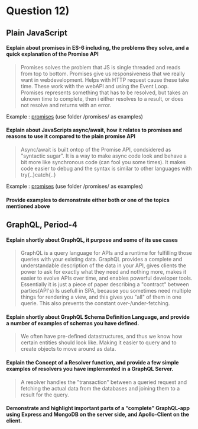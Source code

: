 # Question 12)
## Plain JavaScript
#### Explain about promises in ES-6 including, the problems they solve, and a quick explanation of the Promise API 
>Promises solves the problem that JS is single threaded and reads from top to bottom. Promises give us responsiveness that we really want in webdevelopment. Helps with HTTP request cause these take time. These work with the webAPI and using the Event Loop.
>Promises represents something that has to be resolved, but takes an uknown time to complete, then i either resolves to a result, or does not resolve and returns with an error.

Example : [promises](../promises/pyramidOfDoomAndFix.js) (use folder /promises/ as examples)

#### Explain about JavaScripts async/await, how it relates to promises and reasons to use it compared to the plain promise API
>Async/await is built ontop of the Promise API, condsidered as "syntactic sugar". It is a way to make async code look and behave a bit more like synchronous code (can fool you some times). It makes code easier to debug and the syntax is similar to other languages with try{..}catch{..}

Example : [promises](../promises/pyramidOfDoom.js) (use folder /promises/ as examples)

#### Provide examples to demonstrate either both or one of the topics mentioned above

## GraphQL, Period-4
#### Explain shortly about GraphQL, it purpose and some of its use cases
>GraphQL is a query language for APIs and a runtime for fulfilling those queries with your existing data. GraphQL provides a complete and understandable description of the data in your API, gives clients the power to ask for exactly what they need and nothing more, makes it easier to evolve APIs over time, and enables powerful developer tools.
>Essentially it is just a piece of paper describing a "contract" between parties(API's)
>Is usefull in SPA, because you sometimes need multiple things for rendering a view, and this gives you "all" of them in one querie. This also prevents the constant over-/under-fetching.


#### Explain shortly about GraphQL Schema Definition Language, and provide a number of examples of schemas you have defined.
>We often have pre-defined datastructures, and thus we know how certain entities should look like. Making it easier to query and to create objects to move around as data.

#### Explain the Concept of a Resolver function, and provide a few simple examples of resolvers you have implemented in a GraphQL Server.
>A resolver handles the "transaction" between a queried request and fetching the actual data from the databases and joining them to a result for the query.

#### Demonstrate and highlight important parts of a “complete” GraphQL-app using Express and MongoDB on the server side, and Apollo-Client on the client.
